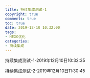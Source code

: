 ```yaml
---
title: 持续集成测试-1
copyright: true
comments: true
toc: true
date: 2019-12-10 10:32:00
tags:
- HEXO优化
categories:
- 持续集成
---
```


持续集成测试-1-2019年12月10日10:32:35

持续集成测试-2-2019年12月10日11:30:45